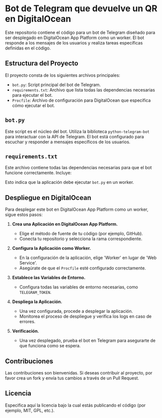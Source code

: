 # Bot de Telegram que devuelve un QR en DigitalOcean

Este repositorio contiene el código para un bot de Telegram diseñado para ser desplegado en DigitalOcean App Platform como un worker. El bot responde a los mensajes de los usuarios y realiza tareas específicas definidas en el código.

## Estructura del Proyecto

El proyecto consta de los siguientes archivos principales:

- `bot.py`: Script principal del bot de Telegram.
- `requirements.txt`: Archivo que lista todas las dependencias necesarias para ejecutar el bot.
- `Procfile`: Archivo de configuración para DigitalOcean que especifica cómo ejecutar el bot.

## `bot.py`

Este script es el núcleo del bot. Utiliza la biblioteca `python-telegram-bot` para interactuar con la API de Telegram. El bot está configurado para escuchar y responder a mensajes específicos de los usuarios.

## `requirements.txt`

Este archivo contiene todas las dependencias necesarias para que el bot funcione correctamente. Incluye:


Esto indica que la aplicación debe ejecutar `bot.py` en un worker.

## Despliegue en DigitalOcean

Para desplegar este bot en DigitalOcean App Platform como un worker, sigue estos pasos:

1. **Crea una Aplicación en DigitalOcean App Platform.**
   - Elige el método de fuente de tu código (por ejemplo, GitHub).
   - Conecta tu repositorio y selecciona la rama correspondiente.

2. **Configura la Aplicación como Worker.**
   - En la configuración de la aplicación, elige 'Worker' en lugar de 'Web Service'.
   - Asegúrate de que el `Procfile` esté configurado correctamente.

3. **Establece las Variables de Entorno.**
   - Configura todas las variables de entorno necesarias, como `TELEGRAM_TOKEN`.

4. **Despliega la Aplicación.**
   - Una vez configurada, procede a desplegar la aplicación.
   - Monitorea el proceso de despliegue y verifica los logs en caso de errores.

5. **Verificación.**
   - Una vez desplegado, prueba el bot en Telegram para asegurarte de que funciona como se espera.

## Contribuciones

Las contribuciones son bienvenidas. Si deseas contribuir al proyecto, por favor crea un fork y envía tus cambios a través de un Pull Request.

## Licencia

Especifica aquí la licencia bajo la cual estás publicando el código (por ejemplo, MIT, GPL, etc.).
